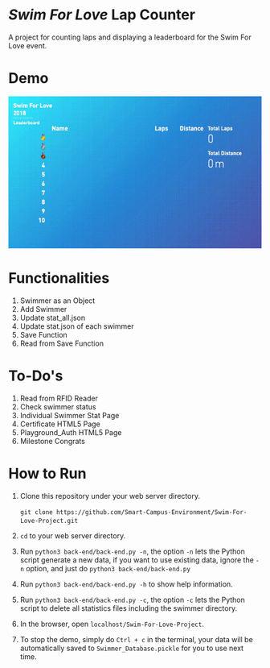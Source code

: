 # *Swim For Love* Lap Counter

A project for counting laps and displaying a leaderboard for the Swim For Love event.


# Demo
![GIF of demonstration](https://github.com/Smart-Campus-Environment/Swim-For-Love-Project/blob/master/assets/demo.gif)

# Functionalities

1. Swimmer as an Object
2. Add Swimmer
3. Update stat_all.json
4. Update stat.json of each swimmer
5. Save Function
5. Read from Save Function


# To-Do's

1. Read from RFID Reader
2. Check swimmer status
3. Individual Swimmer Stat Page
4. Certificate HTML5 Page
5. Playground_Auth HTML5 Page
6. Milestone Congrats

# How to Run

1. Clone this repository under your web server directory.

	```git clone https://github.com/Smart-Campus-Environment/Swim-For-Love-Project.git```

2. `cd` to your web server directory.

3. Run `python3 back-end/back-end.py -n`, the option `-n` lets the Python script generate a new data, if you want to use existing data, ignore the `-n` option, and just do `python3 back-end/back-end.py`
4. Run `python3 back-end/back-end.py -h` to show help information.
5. Run `python3 back-end/back-end.py -c`, the option `-c` lets the Python script to delete all statistics files including the swimmer directory.

6. In the browser, open `localhost/Swim-For-Love-Project`.

7. To stop the demo, simply do `Ctrl + c` in the terminal, your data will be automatically saved to `Swimmer_Database.pickle` for you to use next time.
